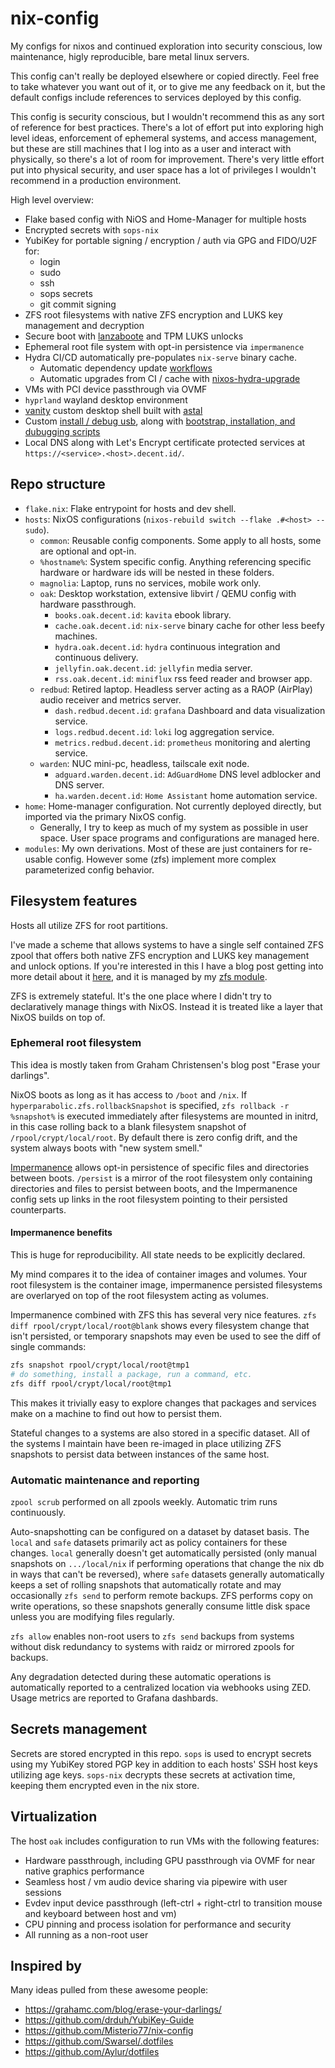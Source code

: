 # nix-config

My configs for nixos and continued exploration into security conscious, low maintenance, higly reproducible, bare metal linux servers.

This config can't really be deployed elsewhere or copied directly. Feel free to take whatever you want out of it, or to give me any feedback on it, but the default configs include references to services deployed by this config.

This config is security conscious, but I wouldn't recommend this as any sort of reference for best practices. There's a lot of effort put into exploring high level ideas, enforcement of ephemeral systems, and access management, but these are still machines that I log into as a user and interact with physically, so there's a lot of room for improvement. There's very little effort put into physical security, and user space has a lot of privileges I wouldn't recommend in a production environment.

High level overview:

- Flake based config with NiOS and Home-Manager for multiple hosts
- Encrypted secrets with `sops-nix`
- YubiKey for portable signing / encryption / auth via GPG and FIDO/U2F for:
  - login
  - sudo
  - ssh
  - sops secrets
  - git commit signing
- ZFS root filesystems with native ZFS encryption and LUKS key management and decryption
- Secure boot with [lanzaboote](https://github.com/nix-community/lanzaboote) and TPM LUKS unlocks
- Ephemeral root file system with opt-in persistence via `impermanence`
- Hydra CI/CD automatically pre-populates `nix-serve` binary cache.
  - Automatic dependency update [workflows](./.github/workflows)
  - Automatic upgrades from CI / cache with [nixos-hydra-upgrade](https://github.com/hyperparabolic/nixos-hydra-upgrade)
- VMs with PCI device passthrough via OVMF
- `hyprland` wayland desktop environment
- [vanity](https://github.com/hyperparabolic/vanity) custom desktop shell built with [astal](https://github.com/Aylur/astal)
- Custom [install / debug usb](https://github.com/hyperparabolic/nix-config/tree/main/hosts/iso), along with [bootstrap, installation, and dubugging scripts](https://github.com/hyperparabolic/nix-config/tree/main/scripts)
- Local DNS along with Let's Encrypt certificate protected services at `https://<service>.<host>.decent.id/`.

## Repo structure

- `flake.nix`: Flake entrypoint for hosts and dev shell.
- `hosts`: NixOS configurations (`nixos-rebuild switch --flake .#<host> --sudo`).
  - `common`: Reusable config components.  Some apply to all hosts, some are optional and opt-in.
  - `%hostname%`: System specific config. Anything referencing specific hardware or hardware ids will be nested in these folders.
  - `magnolia`: Laptop, runs no services, mobile work only.
  - `oak`: Desktop workstation, extensive libvirt / QEMU config with hardware passthrough.
    - `books.oak.decent.id`: `kavita` ebook library.
    - `cache.oak.decent.id`: `nix-serve` binary cache for other less beefy machines.
    - `hydra.oak.decent.id`: `hydra` continuous integration and continuous delivery.
    - `jellyfin.oak.decent.id`: `jellyfin` media server.
    - `rss.oak.decent.id`: `miniflux` rss feed reader and browser app.
  - `redbud`: Retired laptop. Headless server acting as a RAOP (AirPlay) audio receiver and metrics server.
    - `dash.redbud.decent.id`: `grafana` Dashboard and data visualization service.
    - `logs.redbud.decent.id`: `loki` log aggregation service.
    - `metrics.redbud.decent.id`: `prometheus` monitoring and alerting service.
  - `warden`: NUC mini-pc, headless, tailscale exit node.
    - `adguard.warden.decent.id`: `AdGuardHome` DNS level adblocker and DNS server.
    - `ha.warden.decent.id`: `Home Assistant` home automation service.
- `home`: Home-manager configuration. Not currently deployed directly, but imported via the primary NixOS config.
  - Generally, I try to keep as much of my system as possible in user space. User space programs and configurations are managed here.
- `modules`: My own derivations. Most of these are just containers for re-usable config. However some (zfs) implement more complex parameterized config behavior.

## Filesystem features

Hosts all utilize ZFS for root partitions.

I've made a scheme that allows systems to have a single self contained ZFS zpool that offers both native ZFS encryption and LUKS key management and unlock options. If you're interested in this I have a blog post getting into more detail about it [here](https://blog.decent.id/post/lower-compromises-zfs-encryption/), and it is managed by my [zfs module](https://github.com/hyperparabolic/nix-config/blob/main/modules/nixos/zfs.nix).

ZFS is extremely stateful. It's the one place where I didn't try to declaratively manage things with NixOS. Instead it is treated like a layer that NixOS builds on top of.

### Ephemeral root filesystem

This idea is mostly taken from Graham Christensen's blog post "Erase your darlings".

NixOS boots as long as it has access to `/boot` and `/nix`. If `hyperparabolic.zfs.rollbackSnapshot` is specified, `zfs rollback -r %snapshot%` is executed immediately after filesystems are mounted in initrd, in this case rolling back to a blank filesystem snapshot of `/rpool/crypt/local/root`.  By default there is zero config drift, and the system always boots with "new system smell."

[Impermanence](https://nixos.wiki/wiki/Impermanence) allows opt-in persistence of specific files and directories between boots. `/persist` is a mirror of the root filesystem only containing directories and files to persist between boots, and the Impermanence config sets up links in the root filesystem pointing to their persisted counterparts.

#### Impermanence benefits

This is huge for reproducibility. All state needs to be explicitly declared.

My mind compares it to the idea of container images and volumes. Your root filesystem is the container image, impermanence persisted filesystems are overlaryed on top of the root filesystem acting as volumes.

Impermanence combined with ZFS this has several very nice features. `zfs diff rpool/crypt/local/root@blank` shows every filesystem change that isn't persisted, or temporary snapshots may even be used to see the diff of single commands:

```bash
zfs snapshot rpool/crypt/local/root@tmp1
# do something, install a package, run a command, etc.
zfs diff rpool/crypt/local/root@tmp1
```

This makes it trivially easy to explore changes that packages and services make on a machine to find out how to persist them.

Stateful changes to a systems are also stored in a specific dataset. All of the systems I maintain have been re-imaged in place utilizing ZFS snapshots to persist data between instances of the same host.

### Automatic maintenance and reporting

`zpool scrub` performed on all zpools weekly. Automatic trim runs continuously.

Auto-snapshotting can be configured on a dataset by dataset basis. The `local` and `safe` datasets primarily act as policy containers for these changes. `local` generally doesn't get automatically persisted (only manual snapshots on `.../local/nix` if performing operations that change the nix db in ways that can't be reversed), where `safe` datasets generally automatically keeps a set of rolling snapshots that automatically rotate and may occasionally `zfs send` to perform remote backups. ZFS performs copy on write operations, so these snapshots generally consume little disk space unless you are modifying files regularly.

`zfs allow` enables non-root users to `zfs send` backups from systems without disk redundancy to systems with raidz or mirrored zpools for backups.

Any degradation detected during these automatic operations is automatically reported to a centralized location via webhooks using ZED. Usage metrics are reported to Grafana dashbards.

## Secrets management

Secrets are stored encrypted in this repo. `sops` is used to encrypt secrets using my YubiKey stored PGP key in addition to each hosts' SSH host keys utilizing age keys. `sops-nix` decrypts these secrets at activation time, keeping them encrypted even in the nix store.

## Virtualization

The host `oak` includes configuration to run VMs with the following features:

- Hardware passthrough, including GPU passthrough via OVMF for near native graphics performance
- Seamless host / vm audio device sharing via pipewire with user sessions
- Evdev input device passthrough (left-ctrl + right-ctrl to transition mouse and keyboard between host and vm)
- CPU pinning and process isolation for performance and security
- All running as a non-root user

## Inspired by

Many ideas pulled from these awesome people:

- https://grahamc.com/blog/erase-your-darlings/
- https://github.com/drduh/YubiKey-Guide
- https://github.com/Misterio77/nix-config
- https://github.com/Swarsel/.dotfiles
- https://github.com/Aylur/dotfiles


